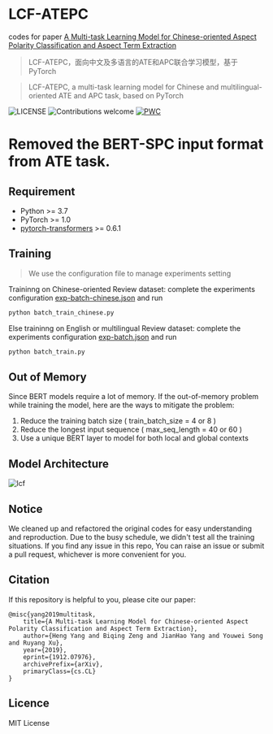 # LCF-ATEPC

codes for paper [A Multi-task Learning Model for Chinese-oriented Aspect Polarity Classification and Aspect Term Extraction](https://arxiv.org/abs/1912.07976)

> LCF-ATEPC，面向中文及多语言的ATE和APC联合学习模型，基于PyTorch 


> LCF-ATEPC,  a multi-task learning model for Chinese and multilingual-oriented ATE and APC task, based on PyTorch


![LICENSE](https://img.shields.io/packagist/l/doctrine/orm.svg)
![Contributions welcome](https://img.shields.io/badge/contributions-welcome-brightgreen.svg)
[![PWC](https://img.shields.io/endpoint.svg?url=https://paperswithcode.com/badge/a-multi-task-learning-model-for-chinese/aspect-based-sentiment-analysis-on-semeval)](https://paperswithcode.com/sota/aspect-based-sentiment-analysis-on-semeval?p=a-multi-task-learning-model-for-chinese)

# Removed the BERT-SPC input format from ATE task.

## Requirement

* Python >= 3.7
* PyTorch >= 1.0
* [pytorch-transformers](https://github.com/huggingface/pytorch-transformers) >= 0.6.1


## Training
> We use the configuration file to manage experiments setting

Traininng on Chinese-oriented Review dataset: complete the experiments configuration [exp-batch-chinese.json](./exp-batch-chinese.json) and run 

```sh
python batch_train_chinese.py
```

Else traininng on English or multilingual Review dataset: complete the experiments configuration [exp-batch.json](./exp-batch.json) and run 

```sh
python batch_train.py
```

## Out of Memory

Since BERT models require a lot of memory. If the out-of-memory problem while training the model, here are the ways to mitigate the problem:
1. Reduce the training batch size ( train_batch_size = 4 or 8 )
2. Reduce the longest input sequence ( max_seq_length = 40 or 60 )
3. Use a unique BERT layer to model for both local and global contexts

## Model Architecture
![lcf](assets/lcf-atepc.png)

## Notice

We cleaned up and refactored the original codes for easy understanding and reproduction.
Due to the busy schedule, we didn't test all the training situations. If you find any issue in this repo,
You can raise an issue or submit a pull request, whichever is more convenient for you.

## Citation

If this repository is helpful to you, please cite our paper:

    @misc{yang2019multitask,
        title={A Multi-task Learning Model for Chinese-oriented Aspect Polarity Classification and Aspect Term Extraction},
        author={Heng Yang and Biqing Zeng and JianHao Yang and Youwei Song and Ruyang Xu},
        year={2019},
        eprint={1912.07976},
        archivePrefix={arXiv},
        primaryClass={cs.CL}
    }

## Licence

MIT License

